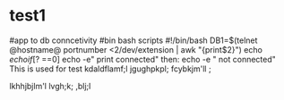# test1
#app to db conncetivity
#bin bash scripts
#!/bin/bash
DB1=$(telnet @hostname@ portnumber <2/dev/extension | awk "{print$2}")
echo $echo
if [$? ==0]
echo -e" print connected"
then:
echo -e " not connected"
This is used for test
kdaldflamf;l
jgughpkpl;
fcybkjm'll
;

lkhhjbjlm'l
lvgh;k;
,blj;l
